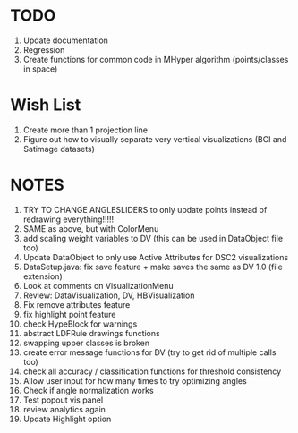 # TODO
1. Update documentation
2. Regression
3. Create functions for common code in MHyper algorithm (points/classes in space)

# Wish List
1. Create more than 1 projection line
2. Figure out how to visually separate very vertical visualizations (BCI and Satimage datasets)

# NOTES
1. TRY TO CHANGE ANGLESLIDERS to only update points instead of redrawing everything!!!!!
2. SAME as above, but with ColorMenu
3. add scaling weight variables to DV (this can be used in DataObject file too)
4. Update DataObject to only use Active Attributes for DSC2 visualizations
5. DataSetup.java: fix save feature + make saves the same as DV 1.0 (file extension)
6. Look at comments on VisualizationMenu
7. Review: DataVisualization, DV, HBVisualization
8. Fix remove attributes feature
9. fix highlight point feature
10. check HypeBlock for warnings
11. abstract LDFRule drawings functions
12. swapping upper classes is broken
13. create error message functions for DV (try to get rid of multiple calls too)
14. check all accuracy / classification functions for threshold consistency
15. Allow user input for how many times to try optimizing angles
16. Check if angle normalization works
17. Test popout vis panel
18. review analytics again
19. Update Highlight option